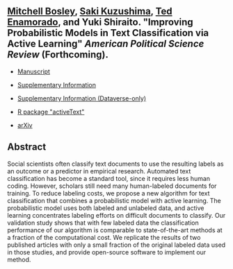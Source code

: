 ## [Mitchell Bosley](http://mbosley.github.io/), [Saki Kuzushima](https://ksaki.github.io/), [Ted Enamorado](https://www.tedenamorado.com/), and Yuki Shiraito. "Improving Probabilistic Models in Text Classification via Active Learning" _American Political Science Review_ (Forthcoming).

- [Manuscript](../files/active.pdf)

- [Supplementary Information](../files/active_si.pdf)

- [Supplementary Information (Dataverse-only)](../files/active_si_sim.pdf)

- [R package "activeText"](https://github.com/activetext/activeText)

- [arXiv](http://arxiv.org/abs/2202.02629)

## Abstract
Social scientists often classify text documents to use the resulting labels as an outcome or a predictor in empirical research.
Automated text classification has become a standard tool, since it requires less human coding.
However, scholars still need many human-labeled documents for training.
To reduce labeling costs, we propose a new algorithm for text classification that combines a probabilistic model with active learning.
The probabilistic model uses both labeled and unlabeled data, and active learning concentrates labeling efforts on difficult documents to classify.
Our validation study shows that with few labeled data the classification performance of our algorithm is comparable to state-of-the-art methods at a fraction of the computational cost.
We replicate the results of two published articles with only a small fraction of the original labeled data used in those studies, and provide open-source software to implement our method.
